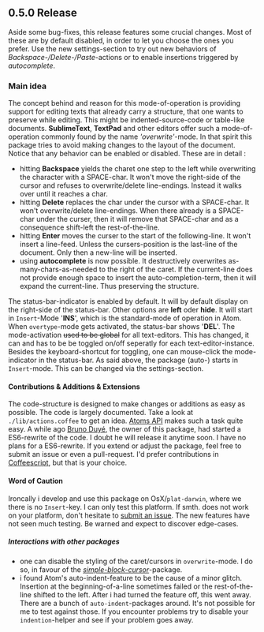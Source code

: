 
## 0.5.0 Release

Aside some bug-fixes, this release features some crucial changes. Most of these are by default disabled, in order to let you choose the ones you prefer. Use the new settings-section to try out new behaviors of _Backspace-/Delete-/Paste_-actions or to enable insertions triggered by *autocomplete*.

### Main idea
The concept behind and reason for this mode-of-operation is providing support for editing texts that already carry a structure, that one wants to preserve while editing. This might be indented-source-code or table-like documents. **SublimeText**, **TextPad** and other editors offer such a mode-of-operation commonly found by the name _'overwrite'_-mode.
In that spirit this package tries to avoid making changes to the layout of the document. Notice that any behavior can be enabled or disabled. These are in detail :
- hitting **Backspace** yields the charet one step to the left while overwriting the character with a SPACE-char. It won't move the right-side of the cursor and refuses to overwrite/delete line-endings. Instead it walks over until it reaches a char.
- hitting **Delete** replaces the char under the cursor with a SPACE-char. It won't overwrite/delete line-endings. When there already is a SPACE-char under the curser, then it will remove that SPACE-char and as a consequence shift-left the rest-of-the-line.
- hitting **Enter** moves the curser to the start of the following-line. It won't insert a line-feed. Unless the cursers-position is the last-line of the document. Only then a new-line will be inserted.
- using **autocomplete** is now possible. It destructively overwrites as-many-chars-as-needed to the right of the caret. If the current-line does not provide enough space to insert the auto-completion-term, then it will expand the current-line. Thus preserving the structure.
 
 
The status-bar-indicator is enabled by default. It will by default display on the right-side of the status-bar. Other options are **left** oder **hide**. It will start in `Insert`-Mode '**INS**', which is the standard-mode of operation in Atom. When `overtype`-mode gets activated, the status-bar shows '**DEL**'. The mode-activation ~~used to be global~~ for all text-editors. This has changed, it can and has to be be toggled on/off seperatly for each text-editor-instance. Besides the keyboard-shortcut for toggling, one can mouse-click the mode-indicator in the status-bar.
As said above, the package (auto-) starts in `Insert`-mode. This can be changed via the settings-section.

#### Contributions & Additions & Extensions
The code-structure is designed to make changes or additions as easy as possible. The code is largely documented. Take a look at `./lib/actions.coffee` to get an idea. [Atoms API](https://atom.io/docs/api/v1.35.1/TextEditor) makes such a task quite easy. A while ago [Bruno Duyé](https://github.com/brunetton), the owner of this package, had started a ES6-rewrite of the code. I doubt he will release it anytime soon. I have no plans for a ES6-rewrite.
If you extend or adjust the package, feel free to submit an issue or even a pull-request. I'd prefer contributions in [Coffeescript](https://coffeescript.org), but that is your choice.

#### Word of Caution
Ironcally i develop and use this package on OsX/`plat-darwin`, where we there is no `Insert`-key. I can only test this platform. If smth. does not work on your platform, don't hesitate to [submit an issue](https://github.com/brunetton/atom-overtype-mode/issues).
The new features have not seen much testing. Be warned and expect to discover edge-cases.

 ##### Interactions with other packages
 - one can disable the styling of the caret/cursors in `overwrite`-mode. I do so, in favour of the *[simple-block-cursor](https://atom.io/packages/simple-block-cursor)*-package.
 - i found Atom's auto-indent-feature to be the cause of a minor glitch. Insertion at the beginning-of-a-line sometimes failed or the rest-of-the-line shifted to the left. After i had turned the feature off, this went away. There are a bunch of `auto-indent`-packages around. It's not possible for me to test against those. If you encounter problems try to disable your `indention`-helper and see if your problem goes away.
